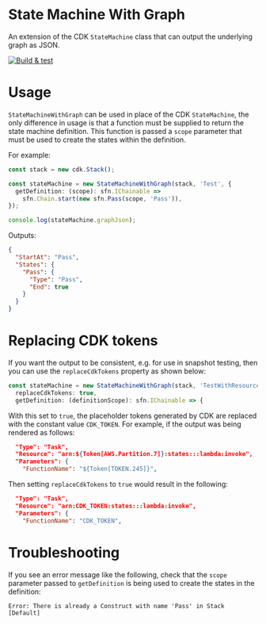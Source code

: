 # State Machine With Graph

An extension of the CDK `StateMachine` class that can output the underlying graph as JSON.

[![Build & test](https://github.com/andybalham/agb-cdk-state-machine-with-graph/actions/workflows/build-test.yml/badge.svg)](https://github.com/andybalham/agb-cdk-state-machine-with-graph/actions/workflows/build-test.yml)

# Usage

`StateMachineWithGraph` can be used in place of the CDK `StateMachine`, the only difference in usage is that a function must be supplied to return the state machine definition. This function is passed a `scope` parameter that must be used to create the states within the definition.

For example:

```TypeScript
const stack = new cdk.Stack();

const stateMachine = new StateMachineWithGraph(stack, 'Test', {
  getDefinition: (scope): sfn.IChainable =>
    sfn.Chain.start(new sfn.Pass(scope, 'Pass')),
});

console.log(stateMachine.graphJson);
```

Outputs:

```JSON
{
  "StartAt": "Pass",
  "States": {
    "Pass": {
      "Type": "Pass",
      "End": true
    }
  }
}
```

# Replacing CDK tokens

If you want the output to be consistent, e.g. for use in snapshot testing, then you can use the `replaceCdkTokens` property as shown below:

```TypeScript
const stateMachine = new StateMachineWithGraph(stack, 'TestWithResources', {
  replaceCdkTokens: true,
  getDefinition: (definitionScope): sfn.IChainable => {
```

With this set to `true`, the placeholder tokens generated by CDK are replaced with the constant value `CDK_TOKEN`. For example, if the output was being rendered as follows:

```json
  "Type": "Task",
  "Resource": "arn:${Token[AWS.Partition.7]}:states:::lambda:invoke",
  "Parameters": {
    "FunctionName": "${Token[TOKEN.245]}",
```

Then setting `replaceCdkTokens` to `true` would result in the following:

```json
  "Type": "Task",
  "Resource": "arn:CDK_TOKEN:states:::lambda:invoke",
  "Parameters": {
    "FunctionName": "CDK_TOKEN",
```

# Troubleshooting

If you see an error message like the following, check that the `scope` parameter passed to `getDefinition` is being used to create the states in the definition:

```
Error: There is already a Construct with name 'Pass' in Stack [Default]
```
